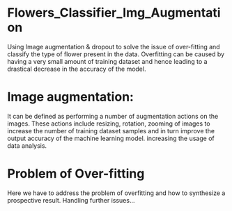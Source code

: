 # Flowers_Classifier_Img_Augmentation
Using Image augmentation &amp; dropout to solve the issue of over-fitting and classify the type of flower present in the data.
Overfitting can be caused by having a very small amount of training dataset and hence leading to a drastical decrease in the 
accuracy of the model.

# Image augmentation:
It can be defined as performing a number of augmentation actions on the images. These actions include resizing, rotation, zooming 
of images to increase the number of training dataset samples and in turn improve the output accuracy of the machine learning model.
increasing the usage of data analysis.

# Problem of Over-fitting
Here we have to address the problem of overfitting and how to synthesize a prospective result.
Handling further issues...
